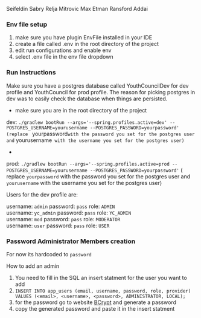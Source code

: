 Seifeldin Sabry
Relja Mitrovic
Max Etman
Ransford Addai

### Env file setup

1. make sure you have plugin EnvFile installed in your IDE
2. create a file called .env in the root directory of the project
3. edit run configurations and enable env
4. select .env file in the env file dropdown

### Run Instructions

Make sure you have a postgres database called YouthCouncilDev for dev profile and YouthCouncil for prod profile.
The reason for picking postgres in dev was to easily check the database when things are persisted.

- make sure you are in the root directory of the project

dev: `./gradlew bootRun --args='--spring.profiles.active=dev' --POSTGRES_USERNAME=yourusername --POSTGRES_PASSWORD=yourpassword' (replace `
yourpassword` with the password you set for the postgres user and `
yourusername` with the username you set for the postgres user)`

-

prod: `./gradlew bootRun --args='--spring.profiles.active=prod --POSTGRES_USERNAME=yourusername --POSTGRES_PASSWORD=yourpassword'` (
replace `yourpassword` with the password you set for the postgres user and `yourusername` with the username you set for
the postgres user)

Users for the dev profile are:

username: `admin`
password: `pass`
role: `ADMIN`
<br>
username: `yc_admin`
password: `pass`
role: `YC_ADMIN`
<br>
username: `mod`
password: `pass`
role: `MODERATOR`
<br>
username: `user`
password: `pass`
role: `USER`

### Password Administrator Members creation

For now its hardcoded to `password`

How to add an admin

1. You need to fill in the SQL an insert statment for the user you want to add
2. `INSERT INTO app_users (email, username, password, role, provider) VALUES (<email>, <username>, <password>, ADMINISTRATOR, LOCAL);`
3. for the password go to website [BCrypt](https://www.browserling.com/tools/bcrypt) and generate a password
4. copy the generated password and paste it in the insert statment
